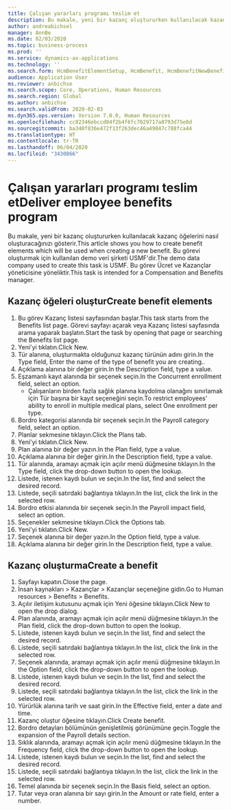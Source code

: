 ```yaml
---
title: Çalışan yararları programı teslim et
description: Bu makale, yeni bir kazanç oluştururken kullanılacak kazanç öğelerini nasıl oluşturacağınızı gösterir.
author: andreabichsel
manager: AnnBe
ms.date: 02/03/2020
ms.topic: business-process
ms.prod: ''
ms.service: dynamics-ax-applications
ms.technology: ''
ms.search.form: HcmBenefitElementSetup, HcmBenefit, HcmBenefitNewBenefit, HcmBenefitPlanLookup, BenefitWorkspace, HcmBenefitSummaryPart
audience: Application User
ms.reviewer: anbichse
ms.search.scope: Core, Operations, Human Resources
ms.search.region: Global
ms.author: anbichse
ms.search.validFrom: 2020-02-03
ms.dyn365.ops.version: Version 7.0.0, Human Resources
ms.openlocfilehash: cc02346ebccd04f2b4f6fc7029717a8793d75e0d
ms.sourcegitcommit: ba340f836e472f13f263dec46a49847c788fca44
ms.translationtype: HT
ms.contentlocale: tr-TR
ms.lasthandoff: 06/04/2020
ms.locfileid: "3430866"
---
```

# <a name="deliver-employee-benefits-program"></a><span data-ttu-id="78ac1-103">Çalışan yararları programı teslim et</span><span class="sxs-lookup"><span data-stu-id="78ac1-103">Deliver employee benefits program</span></span>

<span data-ttu-id="78ac1-104">Bu makale, yeni bir kazanç oluştururken kullanılacak kazanç öğelerini nasıl oluşturacağınızı gösterir.</span><span class="sxs-lookup"><span data-stu-id="78ac1-104">This article shows you how to create benefit elements which will be used when creating a new benefit.</span></span> <span data-ttu-id="78ac1-105">Bu görevi oluşturmak için kullanılan demo veri şirketi USMF'dir.</span><span class="sxs-lookup"><span data-stu-id="78ac1-105">The demo data company used to create this task is USMF.</span></span> <span data-ttu-id="78ac1-106">Bu görev Ücret ve Kazançlar yöneticisine yöneliktir.</span><span class="sxs-lookup"><span data-stu-id="78ac1-106">This task is intended for a Compensation and Benefits manager.</span></span>


## <a name="create-benefit-elements"></a><span data-ttu-id="78ac1-107">Kazanç öğeleri oluştur</span><span class="sxs-lookup"><span data-stu-id="78ac1-107">Create benefit elements</span></span>
1. <span data-ttu-id="78ac1-108">Bu görev Kazanç listesi sayfasından başlar.</span><span class="sxs-lookup"><span data-stu-id="78ac1-108">This task starts from the Benefits list page.</span></span> <span data-ttu-id="78ac1-109">Görevi sayfayı açarak veya Kazanç listesi sayfasında arama yaparak başlatın.</span><span class="sxs-lookup"><span data-stu-id="78ac1-109">Start the task by opening that page or searching the Benefits list page.</span></span>
2. <span data-ttu-id="78ac1-110">Yeni'yi tıklatın.</span><span class="sxs-lookup"><span data-stu-id="78ac1-110">Click New.</span></span>
3. <span data-ttu-id="78ac1-111">Tür alanına, oluşturmakta olduğunuz kazanç türünün adını girin.</span><span class="sxs-lookup"><span data-stu-id="78ac1-111">In the Type field, Enter the name of the type of benefit you are creating..</span></span>
4. <span data-ttu-id="78ac1-112">Açıklama alanına bir değer girin.</span><span class="sxs-lookup"><span data-stu-id="78ac1-112">In the Description field, type a value.</span></span>
5. <span data-ttu-id="78ac1-113">Eşzamanlı kayıt alanında bir seçenek seçin.</span><span class="sxs-lookup"><span data-stu-id="78ac1-113">In the Concurrent enrollment field, select an option.</span></span>
    * <span data-ttu-id="78ac1-114">Çalışanların birden fazla sağlık planına kaydolma olanağını sınırlamak için Tür başına bir kayıt seçeneğini seçin.</span><span class="sxs-lookup"><span data-stu-id="78ac1-114">To restrict employees' ability to enroll in multiple medical plans, select One enrollment per type.</span></span>  
6. <span data-ttu-id="78ac1-115">Bordro kategorisi alanında bir seçenek seçin.</span><span class="sxs-lookup"><span data-stu-id="78ac1-115">In the Payroll category field, select an option.</span></span>
7. <span data-ttu-id="78ac1-116">Planlar sekmesine tıklayın.</span><span class="sxs-lookup"><span data-stu-id="78ac1-116">Click the Plans tab.</span></span>
8. <span data-ttu-id="78ac1-117">Yeni'yi tıklatın.</span><span class="sxs-lookup"><span data-stu-id="78ac1-117">Click New.</span></span>
9. <span data-ttu-id="78ac1-118">Plan alanına bir değer yazın.</span><span class="sxs-lookup"><span data-stu-id="78ac1-118">In the Plan field, type a value.</span></span>
10. <span data-ttu-id="78ac1-119">Açıklama alanına bir değer girin.</span><span class="sxs-lookup"><span data-stu-id="78ac1-119">In the Description field, type a value.</span></span>
11. <span data-ttu-id="78ac1-120">Tür alanında, aramayı açmak için açılır menü düğmesine tıklayın.</span><span class="sxs-lookup"><span data-stu-id="78ac1-120">In the Type field, click the drop-down button to open the lookup.</span></span>
12. <span data-ttu-id="78ac1-121">Listede, istenen kaydı bulun ve seçin.</span><span class="sxs-lookup"><span data-stu-id="78ac1-121">In the list, find and select the desired record.</span></span>
13. <span data-ttu-id="78ac1-122">Listede, seçili satırdaki bağlantıya tıklayın.</span><span class="sxs-lookup"><span data-stu-id="78ac1-122">In the list, click the link in the selected row.</span></span>
14. <span data-ttu-id="78ac1-123">Bordro etkisi alanında bir seçenek seçin.</span><span class="sxs-lookup"><span data-stu-id="78ac1-123">In the Payroll impact field, select an option.</span></span>
15. <span data-ttu-id="78ac1-124">Seçenekler sekmesine tıklayın.</span><span class="sxs-lookup"><span data-stu-id="78ac1-124">Click the Options tab.</span></span>
16. <span data-ttu-id="78ac1-125">Yeni'yi tıklatın.</span><span class="sxs-lookup"><span data-stu-id="78ac1-125">Click New.</span></span>
17. <span data-ttu-id="78ac1-126">Seçenek alanına bir değer yazın.</span><span class="sxs-lookup"><span data-stu-id="78ac1-126">In the Option field, type a value.</span></span>
18. <span data-ttu-id="78ac1-127">Açıklama alanına bir değer girin.</span><span class="sxs-lookup"><span data-stu-id="78ac1-127">In the Description field, type a value.</span></span>

## <a name="create-a-benefit"></a><span data-ttu-id="78ac1-128">Kazanç oluşturma</span><span class="sxs-lookup"><span data-stu-id="78ac1-128">Create a benefit</span></span>
1. <span data-ttu-id="78ac1-129">Sayfayı kapatın.</span><span class="sxs-lookup"><span data-stu-id="78ac1-129">Close the page.</span></span>
2. <span data-ttu-id="78ac1-130">İnsan kaynakları > Kazançlar > Kazançlar seçeneğine gidin.</span><span class="sxs-lookup"><span data-stu-id="78ac1-130">Go to Human resources > Benefits > Benefits.</span></span>
3. <span data-ttu-id="78ac1-131">Açılır iletişim kutusunu açmak için Yeni öğesine tıklayın.</span><span class="sxs-lookup"><span data-stu-id="78ac1-131">Click New to open the drop dialog.</span></span>
4. <span data-ttu-id="78ac1-132">Plan alanında, aramayı açmak için açılır menü düğmesine tıklayın.</span><span class="sxs-lookup"><span data-stu-id="78ac1-132">In the Plan field, click the drop-down button to open the lookup.</span></span>
5. <span data-ttu-id="78ac1-133">Listede, istenen kaydı bulun ve seçin.</span><span class="sxs-lookup"><span data-stu-id="78ac1-133">In the list, find and select the desired record.</span></span>
6. <span data-ttu-id="78ac1-134">Listede, seçili satırdaki bağlantıya tıklayın.</span><span class="sxs-lookup"><span data-stu-id="78ac1-134">In the list, click the link in the selected row.</span></span>
7. <span data-ttu-id="78ac1-135">Seçenek alanında, aramayı açmak için açılır menü düğmesine tıklayın.</span><span class="sxs-lookup"><span data-stu-id="78ac1-135">In the Option field, click the drop-down button to open the lookup.</span></span>
8. <span data-ttu-id="78ac1-136">Listede, istenen kaydı bulun ve seçin.</span><span class="sxs-lookup"><span data-stu-id="78ac1-136">In the list, find and select the desired record.</span></span>
9. <span data-ttu-id="78ac1-137">Listede, seçili satırdaki bağlantıya tıklayın.</span><span class="sxs-lookup"><span data-stu-id="78ac1-137">In the list, click the link in the selected row.</span></span>
10. <span data-ttu-id="78ac1-138">Yürürlük alanına tarih ve saat girin.</span><span class="sxs-lookup"><span data-stu-id="78ac1-138">In the Effective field, enter a date and time.</span></span>
11. <span data-ttu-id="78ac1-139">Kazanç oluştur öğesine tıklayın.</span><span class="sxs-lookup"><span data-stu-id="78ac1-139">Click Create benefit.</span></span>
12. <span data-ttu-id="78ac1-140">Bordro detayları bölümünün genişletilmiş görünümüne geçin.</span><span class="sxs-lookup"><span data-stu-id="78ac1-140">Toggle the expansion of the Payroll details section.</span></span>
13. <span data-ttu-id="78ac1-141">Sıklık alanında, aramayı açmak için açılır menü düğmesine tıklayın.</span><span class="sxs-lookup"><span data-stu-id="78ac1-141">In the Frequency field, click the drop-down button to open the lookup.</span></span>
14. <span data-ttu-id="78ac1-142">Listede, istenen kaydı bulun ve seçin.</span><span class="sxs-lookup"><span data-stu-id="78ac1-142">In the list, find and select the desired record.</span></span>
15. <span data-ttu-id="78ac1-143">Listede, seçili satırdaki bağlantıya tıklayın.</span><span class="sxs-lookup"><span data-stu-id="78ac1-143">In the list, click the link in the selected row.</span></span>
16. <span data-ttu-id="78ac1-144">Temel alanında bir seçenek seçin.</span><span class="sxs-lookup"><span data-stu-id="78ac1-144">In the Basis field, select an option.</span></span>
17. <span data-ttu-id="78ac1-145">Tutar veya oran alanına bir sayı girin.</span><span class="sxs-lookup"><span data-stu-id="78ac1-145">In the Amount or rate field, enter a number.</span></span>

